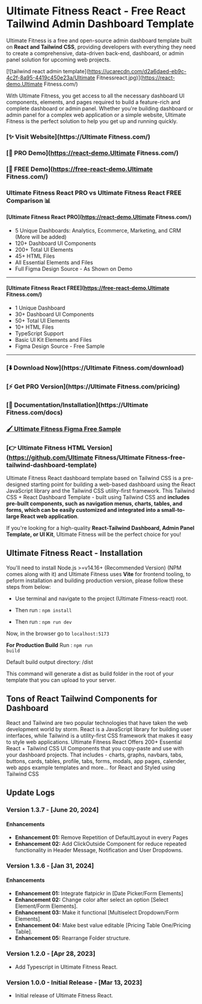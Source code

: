 # Ultimate Fitness React - Free React Tailwind Admin Dashboard Template

Ultimate Fitness is a free and open-source admin dashboard template built on **React and Tailwind CSS**, providing developers with everything they need to create a comprehensive, data-driven back-end, 
dashboard, or admin panel solution for upcoming web projects.

[![tailwind react admin template](https://ucarecdn.com/d2a6daed-eb9c-4c2f-8a95-4419c450e23a/Ultimate Fitnessreact.jpg)](https://react-demo.Ultimate Fitness.com/)


With Ultimate Fitness, you get access to all the necessary dashboard UI components, elements, and pages required to build a feature-rich and complete dashboard or admin panel. Whether you're building dashboard or admin panel for a complex web application or a simple website, Ultimate Fitness is the perfect solution to help you get up and running quickly.

### [✨ Visit Website](https://Ultimate Fitness.com/)

### [🚀 PRO Demo](https://react-demo.Ultimate Fitness.com/)
### [🚀 FREE Demo](https://free-react-demo.Ultimate Fitness.com/)

### Ultimate Fitness React PRO vs Ultimate Fitness React FREE Comparison 📊

#### [Ultimate Fitness React PRO](https://react-demo.Ultimate Fitness.com/)
- 5 Unique Dashboards: Analytics, Ecommerce, Marketing, and CRM (More will be added)
- 120+ Dashboard UI Components
- 200+ Total UI Elements
- 45+ HTML Files
- All Essential Elements and Files
- Full Figma Design Source - As Shown on Demo

___

#### [Ultimate Fitness React FREE](https://free-react-demo.Ultimate Fitness.com/)
- 1 Unique Dashboard
- 30+ Dashboard UI Components
- 50+ Total UI Elements 
- 10+ HTML Files
- TypeScript Support
- Basic UI Kit Elements and Files
- Figma Design Source - Free Sample
___

### [⬇️ Download Now](https://Ultimate Fitness.com/download)

### [⚡ Get PRO Version](https://Ultimate Fitness.com/pricing)

### [📄 Documentation/Installation](https://Ultimate Fitness.com/docs)

### [🖌️ Ultimate Fitness Figma Free Sample](https://www.figma.com/community/file/1214477970819985778)

### [👉 Ultimate Fitness HTML Version](https://github.com/Ultimate Fitness/Ultimate Fitness-free-tailwind-dashboard-template)

Ultimate Fitness React dashboard template based on Tailwind CSS is a pre-designed starting point for building a web-based dashboard using the React JavaScript library and the Tailwind CSS utility-first framework. This Tailwind CSS + React Dashboard Template - built using Tailwind CSS and **includes pre-built components, such as navigation menus, charts, tables, and forms, which can be easily customized and integrated into a small-to-large React web application**.

If you're looking for a high-quality **React-Tailwind Dashboard, Admin Panel Template, or UI Kit**, Ultimate Fitness will be the perfect choice for you!

## Ultimate Fitness React - Installation

You'll need to install Node.js >=v14.16+ (Recommended Version) (NPM comes along with it) and Ultimate Fitness uses **Vite** for frontend tooling, to peform installation and building production version, please follow these steps from below:

- Use terminal and navigate to the project (Ultimate Fitness-react) root.

- Then run : <code>npm install</code>

- Then run : <code>npm run dev</code>

Now, in the browser go to <code>localhost:5173</code>

**For Production Build**
Run : <code>npm run build</code>

Default build output directory: /dist

This command will generate a dist as build folder in the root of your template that you can upload to your server.

## Tons of React Tailwind Components for Dashboard
React and Tailwind are two popular technologies that have taken the web development world by storm. React is a JavaScript library for building user interfaces, while Tailwind is a utility-first CSS framework that makes it easy to style web applications. Ultimate Fitness React Offers 200+ Essential React + Tailwind CSS UI Components that you copy-paste and use with your dashboard projects. That includes - charts, graphs, navbars, tabs, buttons, cards, tables, profile, tabs, forms, modals, app pages, calender, web apps example templates and more... for React and Styled using Tailwind CSS



## Update Logs

### Version 1.3.7 - [June 20, 2024]

#### Enhancements

- **Enhancement 01:** Remove Repetition of DefaultLayout in every Pages
- **Enhancement 02:** Add ClickOutside Component for reduce repeated functionality in Header Message, Notification and User Dropdowns.

### Version 1.3.6 - [Jan 31, 2024]

#### Enhancements

- **Enhancement 01:** Integrate flatpickr in [Date Picker/Form Elements]
- **Enhancement 02:** Change color after select an option [Select Element/Form Elements].
- **Enhancement 03:** Make it functional [Multiselect Dropdown/Form Elements].
- **Enhancement 04:** Make best value editable [Pricing Table One/Pricing Table].
- **Enhancement 05:** Rearrange Folder structure.

### Version 1.2.0 - [Apr 28, 2023]

- Add Typescript in Ultimate Fitness React.

### Version 1.0.0 - Initial Release - [Mar 13, 2023]

- Initial release of Ultimate Fitness React.

